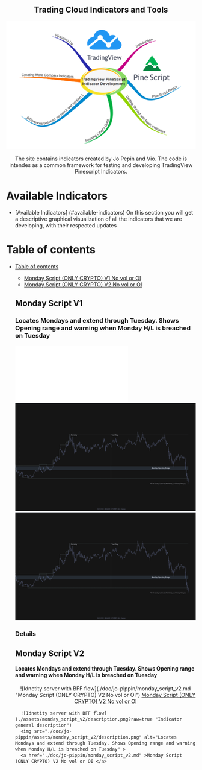 
<h2 align="center"> Trading Cloud Indicators and Tools </h2>

<p align="center">
  <img  width="900" src="./general/assets/pine_script_logo.webp" alt=" Trading Cloud Indicators and Tools" >
</p>

<p align="center" > The site contains indicators created by Jo Pepin and Vio. The code is intendes as a common framework for testing and developing TradingView Pinescript Indicators. </p>




# Available Indicators 
- [Available Indicators] (#available-indicators)
	On this section you will get a descriptive graphical visualization of all the indicators that we are developing, with their respected updates

# Table of contents
- [Table of contents](#table-of-contents)
  - [Monday Script (ONLY CRYPTO) V1 No vol or OI](#monday-script-v1)  
  - [Monday Script (ONLY CRYPTO) V2 No vol or OI](#monday-script-v2)  
  
  
  ## Monday Script V1	
	### Locates Mondays and extend through Tuesday. Shows Opening range and warning when Monday H/L is breached on Tuesday 

	![Details](doc/jo-pippin/monday_script_v1.md "Details")
	<img src="doc/jo-pippin/assets/monday_script_v1/description.png" alt="Locates Mondays and extend through Tuesday. Shows Opening range and warning when Monday H/L is breached on Tuesday" >
	![Image](doc/jo-pippin/assets/monday_script_v1/description.png "Image")
	### Details
	

  ## Monday Script V2	
	<h4 align="left">
		Locates Mondays and extend through Tuesday. Shows Opening range and warning when Monday H/L is breached on Tuesday 
	</h4>
	<p align="center">
		![Idnetity server with BFF flow](./doc/jo-pippin/monday_script_v2.md "Monday Script (ONLY CRYPTO) V2 No vol or OI")
		<a href="./doc/jo-pippin/monday_script_v2.md" >Monday Script (ONLY CRYPTO) V2 No vol or OI </a>
		
		![Idnetity server with BFF flow](./assets/monday_script_v2/description.png?raw=true "Indicator general description")
		<img src="./doc/jo-pippin/assets/monday_script_v2/description.png" alt="Locates Mondays and extend through Tuesday. Shows Opening range and warning when Monday H/L is breached on Tuesday" >
		<a href="./doc/jo-pippin/monday_script_v2.md" >Monday Script (ONLY CRYPTO) V2 No vol or OI </a>
	</p>		
 

